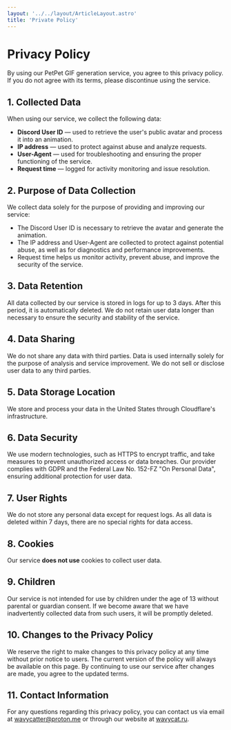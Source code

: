 ```yaml
---
layout: '../../layout/ArticleLayout.astro'
title: 'Private Policy'
---
```



# Privacy Policy

By using our PetPet GIF generation service, you agree to this privacy policy. If you do not agree with its terms, please discontinue using the service.

## 1. Collected Data

When using our service, we collect the following data:
- **Discord User ID** — used to retrieve the user's public avatar and process it into an animation.
- **IP address** — used to protect against abuse and analyze requests.
- **User-Agent** — used for troubleshooting and ensuring the proper functioning of the service.
- **Request time** — logged for activity monitoring and issue resolution.

## 2. Purpose of Data Collection

We collect data solely for the purpose of providing and improving our service:
- The Discord User ID is necessary to retrieve the avatar and generate the animation.
- The IP address and User-Agent are collected to protect against potential abuse, as well as for diagnostics and performance improvements.
- Request time helps us monitor activity, prevent abuse, and improve the security of the service.

## 3. Data Retention

All data collected by our service is stored in logs for up to 3 days. After this period, it is automatically deleted. We do not retain user data longer than necessary to ensure the security and stability of the service.

## 4. Data Sharing

We do not share any data with third parties. Data is used internally solely for the purpose of analysis and service improvement. We do not sell or disclose user data to any third parties.

## 5. Data Storage Location

We store and process your data in the United States through Cloudflare's infrastructure.

## 6. Data Security

We use modern technologies, such as HTTPS to encrypt traffic, and take measures to prevent unauthorized access or data breaches. Our provider complies with GDPR and the Federal Law No. 152-FZ "On Personal Data", ensuring additional protection for user data.

## 7. User Rights

We do not store any personal data except for request logs. As all data is deleted within 7 days, there are no special rights for data access.

## 8. Cookies

Our service **does not use** cookies to collect user data.

## 9. Children

Our service is not intended for use by children under the age of 13 without parental or guardian consent. If we become aware that we have inadvertently collected data from such users, it will be promptly deleted.

## 10. Changes to the Privacy Policy

We reserve the right to make changes to this privacy policy at any time without prior notice to users. The current version of the policy will always be available on this page. By continuing to use our service after changes are made, you agree to the updated terms.

## 11. Contact Information

For any questions regarding this privacy policy, you can contact us via email at [wavycatter@proton.me](mailto:wavycatter@proton.me) or through our website at [wavycat.ru](https://wavycat.ru).
